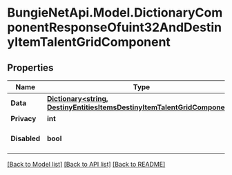 # BungieNetApi.Model.DictionaryComponentResponseOfuint32AndDestinyItemTalentGridComponent
## Properties

Name | Type | Description | Notes
------------ | ------------- | ------------- | -------------
**Data** | [**Dictionary&lt;string, DestinyEntitiesItemsDestinyItemTalentGridComponent&gt;**](DestinyEntitiesItemsDestinyItemTalentGridComponent.md) |  | [optional] 
**Privacy** | **int** |  | [optional] 
**Disabled** | **bool** | If true, this component is disabled. | [optional] 

[[Back to Model list]](../README.md#documentation-for-models) [[Back to API list]](../README.md#documentation-for-api-endpoints) [[Back to README]](../README.md)

